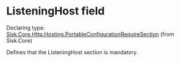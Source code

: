 <!--

Copyrights 2023 Sisk Framework - CypherPotato
Published under MIT license

!!! DO NOT EDIT THIS FILE !!!
This file was generated by a tool in the Sisk package. To edit the information in this documentation,
edit the XML documentation present in the Sisk source code.

-->


# ListeningHost field

Declaring type: [Sisk.Core.Http.Hosting.PortableConfigurationRequireSection](/read?q=/contents/spec/Sisk.Core.Http.Hosting.PortableConfigurationRequireSection.md) (from Sisk.Core)


Defines that the ListeningHost section is mandatory.

